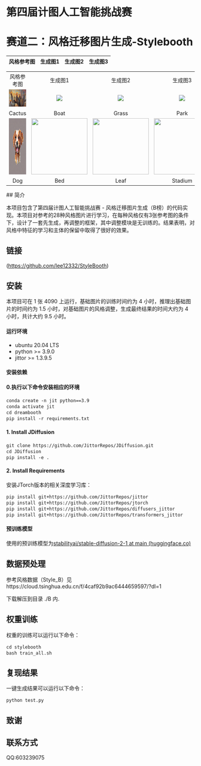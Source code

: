 # 第四届计图人工智能挑战赛

# 赛道二：风格迁移图片生成-Stylebooth



|风格参考图 | 生成图1 | 生成图2 | 生成图3|
|:--------: | :-----:|:-----:|:-----:|
<table>
    <tr>
         <td ><center>风格参考图</center></td>
         <td ><center>生成图1</center></td>
         <td ><center>生成图2</center></td>
         <td ><center>生成图3</center></td>
    </tr>
    <tr>
         <td ><center><img src="./example_image/Cactus.png"/></center></td>
         <td ><center><img src="./example_image/Boat.png"/></center></td>
         <td ><center><img src="./example_image/Grass.png"/></center></td>
         <td ><center><img src="./example_image/Park.png"/></center></td>
    </tr>
    <tr>
         <td ><center>Cactus</center></td>
         <td ><center>Boat</center></td>
         <td ><center>Grass</center></td>
         <td ><center>Park</center></td>
    </tr>
    <tr>
         <td ><center><img src="./example_image/Dog.png"width=150 height=150/></center></td>
         <td ><center><img src="./example_image/Bed.png"width=150 height=150/></center></td>
         <td ><center><img src="./example_image/Leaf.png"width=150 height=150/></center></td>
         <td ><center><img src="./example_image/Stadium.png"width=150 height=150/></center></td>
    </tr>
    <tr>
         <td ><center>Dog</center></td>
         <td ><center>Bed</center></td>
         <td ><center>Leaf</center></td>
         <td ><center>Stadium</center></td>
    </tr>
</table>
​                  
## 简介

本项目包含了第四届计图人工智能挑战赛 - 风格迁移图片生成（B榜）的代码实现。本项目对参考的28种风格图片进行学习，在每种风格仅有3张参考图的条件下，设计了一套先生成，再调整的框架，其中调整模块是无训练的。结果表明，对风格中特征的学习和主体的保留中取得了很好的效果。

## 链接
(https://github.com/lee12332/StyleBooth)


## 安装 

本项目可在 1 张 4090 上运行，基础图片的训练时间约为 4 小时，推理出基础图片的时间约为 1.5 小时，对基础图片的风格调整，生成最终结果的时间大约为 4 小时，共计大约 9.5 小时。

#### 运行环境
- ubuntu 20.04 LTS
- python >= 3.9.0
- jittor >= 1.3.9.5

#### 安装依赖

#### 0.执行以下命令安装相应的环境

```
conda create -n jit python==3.9
conda activate jit
cd dreambooth
pip install -r requirements.txt
```

#### 1. Install JDiffusion

```
git clone https://github.com/JittorRepos/JDiffusion.git
cd JDiffusion
pip install -e .
```

#### 2. Install Requirements

安装JTorch版本的相关深度学习库：

```
pip install git+https://github.com/JittorRepos/jittor
pip install git+https://github.com/JittorRepos/jtorch
pip install git+https://github.com/JittorRepos/diffusers_jittor
pip install git+https://github.com/JittorRepos/transformers_jittor
```
#### 预训练模型

使用的预训练模型为[stabilityai/stable-diffusion-2-1 at main (huggingface.co)](https://huggingface.co/stabilityai/stable-diffusion-2-1/tree/main)

## 数据预处理
参考风格数据（Style_B）见https://cloud.tsinghua.edu.cn/f/4caf92b9ac6444659597/?dl=1

下载解压到目录 ./B 内.

## 权重训练
权重的训练可以运行以下命令：
```
cd stylebooth
bash train_all.sh
```
## 复现结果
一键生成结果可以运行以下命令：
```
python test.py
```

## 致谢



## 联系方式

QQ:603239075
